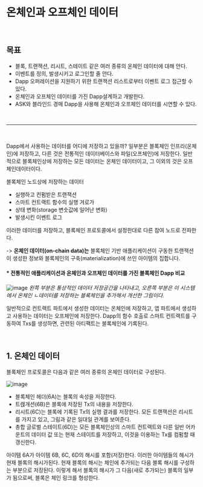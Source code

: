 # 온체인과 오프체인 데이터

</br>

## 목표
- 블록, 트랜잭션, 리시트, 스테이트 같은 여러 종류의 온체인 데이터에 대해 안다.
- 이벤트를 정의, 발생시키고 로그인할 줄 안다.
- Dapp 오퍼레이션을 지원하기 위한 트랜잭션 리스트로부터 이벤트 로그 접근할 수 있다.
- 온체인과 오프체인 데이터를 가진 Dapp설계하고 개발한다.
- ASK와 블라인드 경매 Dapp을 사용해 온체인과 오프체인 데이터를 시연할 수 있다.

</br>

---

</br>

Dapp에서 사용하는 데이터를 어디에 저장하고 있을까? 일부분은 블록체인 인프라(온체인)에 저장하고, 다른 것은 전통적인 데이터베이스와 파일(오프체인)에 저장한다. 일반적으로 블록체인상에 저장하는 모든 데이터는 온체인 데이터이고, 그 이외의 것은 오프체인데이터이다. 

블록체인 노드상에 저장하는 데이터
- 실행하고 컨펌받은 트랜잭션
- 스마트 컨트랙트 함수의 실행 겨로가
- 상태 변화(storage 변숫값에 일어난 변화)
- 발생시킨 이벤트 로그

이러한 데이터를 저장하고, 블록체인 프로토콜에서 설정한대로 다른 참여 노드로 전파한다.

-> <b>온체인 데이터(on-chain data)는</b> 블록체인 기반 애플리케이션이 구동한 트랜잭션이 생성한 정보와 블록체인의 구축(materialization)에 쓰인 아이템의 집합니다.

#### * 전통적인 애플리케이션과 온체인과 오프체인 데이터를 가진 블록체인 Dapp 비교

![image](https://user-images.githubusercontent.com/68188768/168093038-9fa36b6d-1030-4056-b609-9f8684b4c74b.png)
*왼쪽 부분은 통상적인 데이터 저장공간을 나타내고, 오른쪽 부분은 이 시스템에서 온체인 ㄴ데이터를 저장하는 블록체인을 추가해서 개선한 그림이다.*

일반적으로 컨트랙트 파트에서 생성한 데이터는 온체인에 저장하고, 앱 파트에서 생성하고 사용하는 데이터는 오프체인에 저장한다. Dapp의 함수 호출로 스마트 컨트랙트를 구동하여 Txs를 생성하면, 관련된 아티팩트는 블록체인에 기록된다.

</br>

## 1. 온체인 데이터

블록체인 프로토콜은 다음과 같은 여러 종류의 온체인 데이터로 구성된다.

![image](https://user-images.githubusercontent.com/68188768/168095834-f9e78356-bf4f-4755-97e5-15e920636603.png)

- 블록체인 헤더(6A)는 블록의 속성을 저장한다.
- 트랝개션(6B)은 블록에 저장된 Tx의 내용을 저장한다.
- 리시트(6C)는 블록에 기록된 Tx의 실행 결과를 저장한다. 모든 트랜잭션은 리시트를 가지고 있고, 그림과 같은 일대일 관계를 보여준다.
- 총합 글로벌 스테이트(6D)는 모든 블록체인상의 스마트 컨트랙트와 다른 일반 어카운트의 데이터 값 또는 현재 스테이트를 저장하고, 이것을 이용하는 Tx를 컴펌할 때 갱신한다.

아이템 6A가 아이템 6B, 6C, 6D의 해시를 포함(저장)한다. 이러한 아이템들의 해시가 현재 블록의 해시가된다. 현재 블록의 해시는 체인에 추가되는 다음 블록 해시를 구성하는 부분으로 저장된다. 이렇게 해서 블록의 해시가 그 다음(새로 추가되는) 블록의 일부가 됨으로써, 블록은 체인 링크를 형성한다.